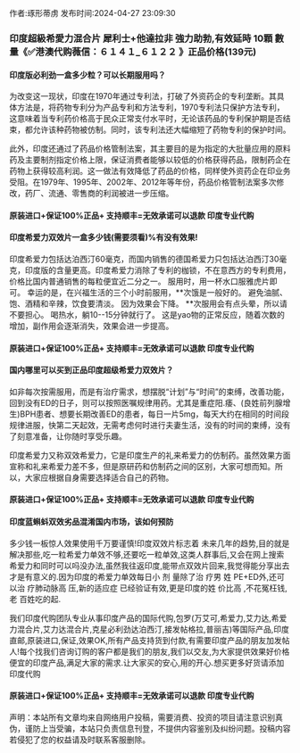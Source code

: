 <p>作者:琢形蒂虏 发布时间:2024-04-27 23:09:30</p>
<h3>印度超級希愛力混合片 犀利士+他達拉非 強力助勃,有效延時 10顆 數量《✅港澳代购薇信：６１４１_６１２２ 》正品价格(139元)</h3>
									<h4>印度版必利劲一盒多少粒？可以长期服用吗？</h4><p>为改变这一现状，印度在1970年通过专利法，打破了外资药企的专利垄断。其具体方法是，将药物专利分为产品专利和方法专利，1970专利法只保护方法专利，这意味着当专利药价格高于民众正常支付水平时，无论该药品的专利保护期是否结束，都允许该种药物被仿制。同时，该专利法还大幅缩短了药物专利的保护时间。</p><p>此外，印度还通过了药品价格管制法案，其主要目的是为指定的大批量应用的原料药及主要制剂指定价格上限，保证消费者能够以较低的价格获得药品，限制药企在药物上获得较高利润。这一做法有效降低了药品的价格，同样使外资药企在印业务受阻。在1979年、1995年、2002年、2012年等年份，药品价格管制法案多次修改，药厂、流通、零售商的利润被进一步压缩。</p><p></p><h4>	原装进口+保证100%正品+ 支持顺丰=无效承诺可以退款 印度专业代购 </h4><p></p><h4>印度希爱力双效片一盒多少钱(需要须看)%有没有效果!</h4><p>印度希爱力包括达泊西汀60毫克，而国内销售的德国希爱力只包括达泊西汀30毫克，印度版的含量更高。印度希爱力消除了专利的枷锁，不在意西方的专利费用，价格比国内普通销售的每粒便宜近二分之一。 服用时，用一杯水口服雅虎片即可。 幸运的是，在兴福生活的三个小时前服用，**次饿是一般好的。 避免油腻、饱、酒精和辛辣，饮食要清淡。 因为效果会下降。 **次服用会有点头晕，所以请不要担心。 喝热水，躺10--15分钟就行了。 这是yao物的正常反应，随着次数的增加，副作用会逐渐消失，效果会进一步提高。</p><p></p><h4>	原装进口+保证100%正品+ 支持顺丰=无效承诺可以退款 印度专业代购 </h4><p></p><h4>国内哪里可以买到正品印度超级希爱力双效片？</h4><p>如非每次按需服用，而是有治疗需求，想摆脱“计划”与“时间”的束缚，改善功能，回到没有ED的日子，则可以按照医嘱规律用药。尤其是重症阳.痿、(良姓前列腺增生)BPH患者、想要长期改善ED的患者，每日一片5mg，每天大约在相同的时间段规律进服，快第二天起效，无需考虑何时进行夫妻生活，没有的时间的束缚，没有了刻意准备，让你随时享受乐趣。</p><p>印度希爱力又称双效希爱力，它是印度生产的礼来希爱力的仿制药。虽然效果方面宣称和礼来希爱力差不多，但是原研药和仿制药之间的区别，大家可想而知。所以，大家应根据自身需要选择适合自己的药物。</p><p></p><h4>	原装进口+保证100%正品+ 支持顺丰=无效承诺可以退款 印度专业代购 </h4><p></p><h4>印度蓝蝌蚪双效劣品混淆国内市场，该如何预防</h4><p>多少钱一板惊人效果使用千万要谨慎!印度双效片标志着 未来几年的趋势,目的就是解决那些,吃一粒希爱力单效不够,还要吃一粒单效,这类人群事后,又会在网上搜索希爱力和同时可以吗没办法,虽然我往返印度,能带点双效片回来,我觉得能分享出去才是有意义的.因为印度的希爱力单效每日小 剂 量除了治 疗男 姓 PE+ED外,还可以治 疗肺动脉高 压,新的适应症 已经验证有效,更是印度的姓 价比高 ,不花冤枉钱,老 百姓吃的起.</p><p> 我们印度代购团队专业从事印度产品的国际代购,包罗(万艾可,希爱力,艾力达,希爱力混合片,艾力达混合片,克星必利劲达泊西汀,接发帖格拉,普丽吉)等国际产品,印度直邮,原装进口,保证,效果OK,所有产品支持货到付款,有需要印度产品的朋友加发帖人!每个找我们咨询订购的客户都是我们的朋友,我们以交友,为大家提供效果好价格便宜的印度产品,满足大家的需求.让大家买的安心,用的开心.想买更多好货请添加印度代购</p><p></p><h4>	原装进口+保证100%正品+ 支持顺丰=无效承诺可以退款 印度专业代购 </h4>				声明：本站所有文章均来自网络用户投稿，需要消费、投资的项目请注意识别真伪，谨防上当受骗，本站只负责信息刊登，不提供内容鉴别及纠纷问题。投稿内容若侵犯了您的权益请及时联系客服删除。				
